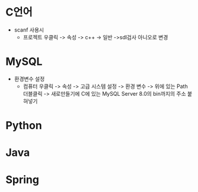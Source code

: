 # C언어

* scanf 사용시
  * 프로젝트 우클릭 -> 속성 -> c++ -> 일반 ->sdl검사 아니오로 변경

# MySQL

* 환경변수 설정
  * 컴퓨터 우클릭 -> 속성 -> 고급 시스템 설정 -> 환경 변수 -> 위에 있는 Path 더블클릭 -> 새로만들기에 C에 있는 MySQL Server 8.0의 bin까지의 주소 붙혀넣기

# Python

# Java

# Spring
